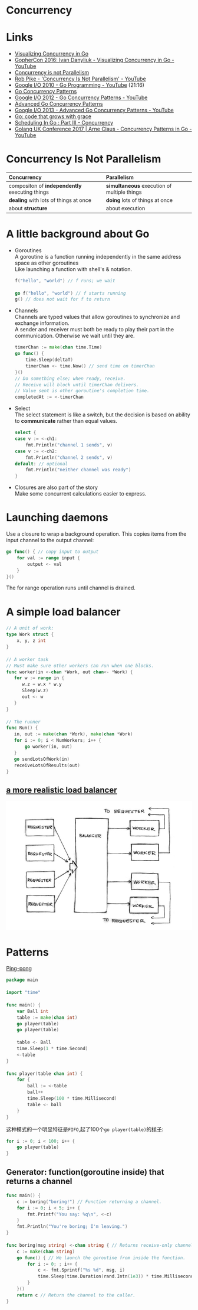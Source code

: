# Concurrency

# Links

* [Visualizing Concurrency in Go](http://divan.github.io/posts/go_concurrency_visualize/)  
* [GopherCon 2016: Ivan Danyliuk - Visualizing Concurrency in Go - YouTube](https://www.youtube.com/watch?v=KyuFeiG3Y60)  
* [Concurrency is not Parallelism](https://talks.golang.org/2012/waza.slide#1)  
* [Rob Pike - 'Concurrency Is Not Parallelism' - YouTube](https://www.youtube.com/watch?v=cN_DpYBzKso)  
* [Google I/O 2010 - Go Programming - YouTube](https://www.youtube.com/watch?v=jgVhBThJdXc) (21:16)    
* [Go Concurrency Patterns](https://talks.golang.org/2012/concurrency.slide#1)  
* [Google I/O 2012 - Go Concurrency Patterns - YouTube](https://www.youtube.com/watch?v=f6kdp27TYZs)  
* [Advanced Go Concurrency Patterns](https://talks.golang.org/2013/advconc.slide#1)  
* [Google I/O 2013 - Advanced Go Concurrency Patterns - YouTube](https://www.youtube.com/watch?v=QDDwwePbDtw)  
* [Go: code that grows with grace](https://talks.golang.org/2012/chat.slide#1)  
* [Scheduling In Go : Part III - Concurrency](https://www.ardanlabs.com/blog/2018/12/scheduling-in-go-part3.html)
* [Golang UK Conference 2017 | Arne Claus - Concurrency Patterns in Go - YouTube](https://www.youtube.com/watch?v=rDRa23k70CU)


# Concurrency Is Not Parallelism

|Concurrency|Parallelism|
|:-------------------------------------------|:------------------------------------------|  
|compositon of **independently** executing things | **simultaneous** execution of multiple things|
|**dealing** with lots of things at once | **doing** lots of things at once| 
|about **structure** | about execution|

# A little background about Go

* Goroutines  
    A goroutine is a function running independently in the same address space as other goroutines   
    Like launching a function with shell's & notation.   
    ```go
    f("hello", "world") // f runs; we wait

    go f("hello", "world") // f starts running
    g() // does not wait for f to return
    ```
* Channels  
    Channels are typed values that allow goroutines to synchronize and exchange information.   
    A sender and receiver must both be ready to play their part in the communication. Otherwise we wait until they are.   
    ```go
    timerChan := make(chan time.Time)
    go func() {
        time.Sleep(deltaT)
        timerChan <- time.Now() // send time on timerChan
    }()
    // Do something else; when ready, receive.
    // Receive will block until timerChan delivers.
    // Value sent is other goroutine's completion time.
    completedAt := <-timerChan
    ```
* Select  
    The select statement is like a switch, but the decision is based on ability to **communicate** rather than equal values. 
    ```go
    select {
    case v := <-ch1:
        fmt.Println("channel 1 sends", v)
    case v := <-ch2:
        fmt.Println("channel 2 sends", v)
    default: // optional
        fmt.Println("neither channel was ready")
    }
    ```
* Closures are also part of the story  
    Make some concurrent calculations easier to express. 

# Launching daemons  

Use a closure to wrap a background operation.
This copies items from the input channel to the output channel:
```go
go func() { // copy input to output
    for val := range input {
        output <- val
    }
}()
```
The for range operation runs until channel is drained. 

# A simple load balancer

```go
// A unit of work:
type Work struct {
    x, y, z int
}

// A worker task 
// Must make sure other workers can run when one blocks. 
func worker(in <-chan *Work, out chan<- *Work) {
   for w := range in {
      w.z = w.x * w.y
      Sleep(w.z)
      out <- w
   }
}

// The runner 
func Run() {
   in, out := make(chan *Work), make(chan *Work)
   for i := 0; i < NumWorkers; i++ {
       go worker(in, out)
   }
   go sendLotsOfWork(in)
   receiveLotsOfResults(out)
}
```

## [a more realistic load balancer](code/lb.go)

![gopherchart](img/gopherchart.jpg)

# Patterns

[Ping-pong](https://divan.github.io/demos/pingpong/)

```go
package main

import "time"

func main() {
    var Ball int
    table := make(chan int)
    go player(table)
    go player(table)

    table <- Ball
    time.Sleep(1 * time.Second)
    <-table
}

func player(table chan int) {
    for {
        ball := <-table
        ball++
        time.Sleep(100 * time.Millisecond)
        table <- ball
    }
}
```

这种模式的一个明显特征是`FIFO`,起了100个`go player(table)`的[样子](https://divan.github.io/demos/pingpong100/):  
```go
for i := 0; i < 100; i++ {
    go player(table)
}
```

## Generator: function(goroutine inside) that returns a channel  

```go
func main() {
    c := boring("boring!") // Function returning a channel.
    for i := 0; i < 5; i++ {
        fmt.Printf("You say: %q\n", <-c)
    }
    fmt.Println("You're boring; I'm leaving.")
}

func boring(msg string) <-chan string { // Returns receive-only channel of strings.
    c := make(chan string)
    go func() { // We launch the goroutine from inside the function.
        for i := 0; ; i++ {
            c <- fmt.Sprintf("%s %d", msg, i)
            time.Sleep(time.Duration(rand.Intn(1e3)) * time.Millisecond)
        }
    }()
    return c // Return the channel to the caller.
}
```
